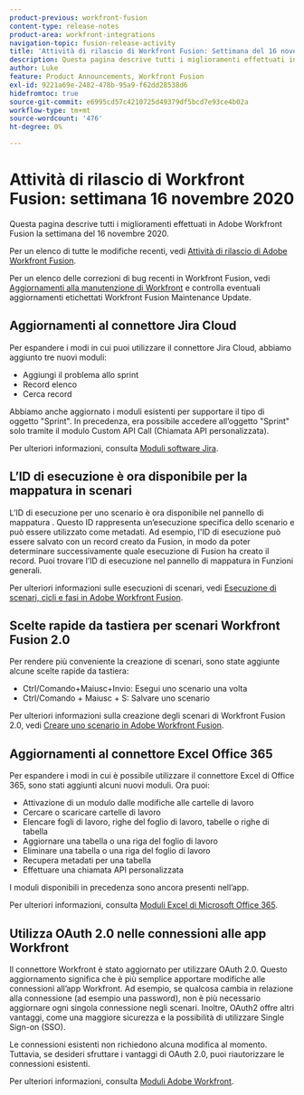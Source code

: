 ```yaml
---
product-previous: workfront-fusion
content-type: release-notes
product-area: workfront-integrations
navigation-topic: fusion-release-activity
title: 'Attività di rilascio di Workfront Fusion: Settimana del 16 novembre 2020'
description: Questa pagina descrive tutti i miglioramenti effettuati in Adobe Workfront Fusion la settimana del 16 novembre 2020.
author: Luke
feature: Product Announcements, Workfront Fusion
exl-id: 9221a69e-2482-478b-95a9-f62dd28538d6
hidefromtoc: true
source-git-commit: e6995cd57c4210725d49379df5bcd7e93ce4b02a
workflow-type: tm+mt
source-wordcount: '476'
ht-degree: 0%

---
```


# Attività di rilascio di Workfront Fusion: settimana 16 novembre 2020

Questa pagina descrive tutti i miglioramenti effettuati in Adobe Workfront Fusion la settimana del 16 novembre 2020.

Per un elenco di tutte le modifiche recenti, vedi [Attività di rilascio di Adobe Workfront Fusion](../../../../../product-announcements/product-releases/fusion-release-activity/fusion-release-activity.md).

Per un elenco delle correzioni di bug recenti in Workfront Fusion, vedi [Aggiornamenti alla manutenzione di Workfront](https://experienceleague.adobe.com/docs/workfront-known-issues/releases/current-updates.html) e controlla eventuali aggiornamenti etichettati Workfront Fusion Maintenance Update.

## Aggiornamenti al connettore Jira Cloud

Per espandere i modi in cui puoi utilizzare il connettore Jira Cloud, abbiamo aggiunto tre nuovi moduli:

* Aggiungi il problema allo sprint
* Record elenco
* Cerca record

Abbiamo anche aggiornato i moduli esistenti per supportare il tipo di oggetto &quot;Sprint&quot;. In precedenza, era possibile accedere all’oggetto &quot;Sprint&quot; solo tramite il modulo Custom API Call (Chiamata API personalizzata).

Per ulteriori informazioni, consulta [Moduli software Jira](../../../../../workfront-fusion/apps-and-their-modules/jira-software-modules.md).

## L’ID di esecuzione è ora disponibile per la mappatura in scenari

L’ID di esecuzione per uno scenario è ora disponibile nel pannello di mappatura . Questo ID rappresenta un’esecuzione specifica dello scenario e può essere utilizzato come metadati. Ad esempio, l&#39;ID di esecuzione può essere salvato con un record creato da Fusion, in modo da poter determinare successivamente quale esecuzione di Fusion ha creato il record. Puoi trovare l’ID di esecuzione nel pannello di mappatura in Funzioni generali.

Per ulteriori informazioni sulle esecuzioni di scenari, vedi [Esecuzione di scenari, cicli e fasi in Adobe Workfront Fusion](../../../../../workfront-fusion/scenarios/scenario-execution-cycles-phases.md).

## Scelte rapide da tastiera per scenari Workfront Fusion 2.0

Per rendere più conveniente la creazione di scenari, sono state aggiunte alcune scelte rapide da tastiera:

* Ctrl/Comando+Maiusc+Invio: Esegui uno scenario una volta
* Ctrl/Comando + Maiusc + S: Salvare uno scenario

Per ulteriori informazioni sulla creazione degli scenari di Workfront Fusion 2.0, vedi [Creare uno scenario in Adobe Workfront Fusion](../../../../../workfront-fusion/scenarios/create-a-scenario.md).

## Aggiornamenti al connettore Excel Office 365

Per espandere i modi in cui è possibile utilizzare il connettore Excel di Office 365, sono stati aggiunti alcuni nuovi moduli. Ora puoi:

* Attivazione di un modulo dalle modifiche alle cartelle di lavoro
* Cercare o scaricare cartelle di lavoro
* Elencare fogli di lavoro, righe del foglio di lavoro, tabelle o righe di tabella
* Aggiornare una tabella o una riga del foglio di lavoro
* Eliminare una tabella o una riga del foglio di lavoro
* Recupera metadati per una tabella
* Effettuare una chiamata API personalizzata

I moduli disponibili in precedenza sono ancora presenti nell’app.

Per ulteriori informazioni, consulta [Moduli Excel di Microsoft Office 365](../../../../../workfront-fusion/apps-and-their-modules/microsoft-365-excel-modules.md).

## Utilizza OAuth 2.0 nelle connessioni alle app Workfront

Il connettore Workfront è stato aggiornato per utilizzare OAuth 2.0. Questo aggiornamento significa che è più semplice apportare modifiche alle connessioni all’app Workfront. Ad esempio, se qualcosa cambia in relazione alla connessione (ad esempio una password), non è più necessario aggiornare ogni singola connessione negli scenari. Inoltre, OAuth2 offre altri vantaggi, come una maggiore sicurezza e la possibilità di utilizzare Single Sign-on (SSO).

Le connessioni esistenti non richiedono alcuna modifica al momento. Tuttavia, se desideri sfruttare i vantaggi di OAuth 2.0, puoi riautorizzare le connessioni esistenti.

Per ulteriori informazioni, consulta [Moduli Adobe Workfront](../../../../../workfront-fusion/apps-and-their-modules/workfront-modules.md).
